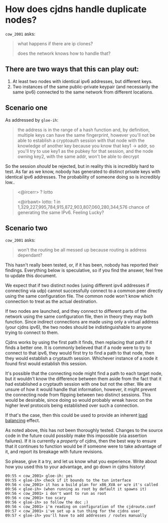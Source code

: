 # How does cjdns handle duplicate nodes?

`cow_2001` asks:

> what happens if there are ip clones?
>
> does the network knows how to handle that?

## There are two ways that this can play out:

1. At least two nodes with identical ipv6 addresses, but different keys.
2. Two instances of the same public-private keypair (and necessarily the same ipv6) connected to the same network from different locations.

## Scenario one

As addressed by `gloe-ih`:

> the address is in the range of a hash function and, by definition, multiple keys can have the same fingerprint, however you'll not be able to establish a cryptoauth session with that node with the knowledge of another key
> because you know that key1 -> addr, so you'll try to use key1 as the pubkey for that session, and the node owning key2, with the same addr, won't be able to decrypt

So the session _should_ be rejected, but in reality this is incredibly hard to test. As far as we know, nobody has generated to distinct private keys with identical ipv6 addresses. The probability of someone doing so is incredibly low..

> <@ircerr> ? lotto
>
> <@irbawt> lotto: 1 in 1,329,227,995,784,915,872,903,807,060,280,344,576 chance of generating the same IPv6. Feeling Lucky?

## Scenario two

`cow_2001` asks:

> won't the routing be all messed up because routing is address dependant?

This hasn't really been tested, or, if it has been, nobody has reported their findings. Everything below is speculative, so if you find the answer, feel free to update this document.

We expect that if two distinct nodes (using different ipv4 addresses if connecting via udp) cannot successfully connect to a common peer directly using the same configuration file. The common node won't know which connection to treat as the actual destination.

If two nodes are launched, and they connect to different parts of the network using the same configuration file, then in theory they may both function. Since indirect connections are made using only a virtual address (your cjdns ipv6), the two nodes should be indistinguishable to anyone trying to connect to them.

Cjdns works by using the first path it finds, then replacing that path if it finds a better one. It is commonly believed that if a node were to try to connect to that ipv6, they would first try to find a path to that node, then they would establish a cryptauth session. Whichever instance of a node it found first would establish this session. 

It's possible that the connecting node might find a path to each target node, but it wouldn't know the difference between them aside from the fact that it had established a cryptauth session with one but not the other. We are unsure of how it would handle that information, however, it might prevent the connecting node from flipping between two distinct sessions. This would be desirable, since doing so would probably wreak havoc on the higher level protocols being established over such a connection.

If that's the case, then this could be used to provide an inherent [load balancing](https://en.wikipedia.org/wiki/Load_balancing_%28computing%29) effect.

As noted above, this has not been thoroughly tested. Changes to the source code in the future could possibly make this impossible (via assertion failures). If it is currently a _property_ of cjdns, then the best way to ensure that it continues to function would be if someone were to take advantage of it, and report its breakage with future revisions.

So please, give it a try, and let us know what you experience. Write about how you used this to your advantage, and go down in cjdns history!

```
09:55 < cow_2001> gloe-ih: yes
09:55 < gloe-ih> check if it bounds to the tun interface
09:56 < cow_2001> it has a build plan for x86_XVA or w/e it's called
09:56 < gloe-ih> (when running as root by default it spawns it)
09:56 < cow_2001> i don't want to run as root
09:56 < cow_2001> too scary
09:56 < gloe-ih> so follow the doc ;)
09:56 < cow_2001> i'm reading on configuration of the cjdroute.conf
09:57 < cow_2001> i've set up a tun thing for the cjdns user
09:57 < gloe-ih> you'll have to add addresses / routes manually
```
